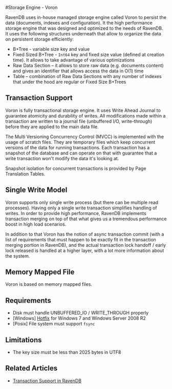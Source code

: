 ﻿#Storage Engine - Voron

RavenDB uses in-house managed storage engine called Voron to persist the data (documents, indexes and configuration). It the high performance storage engine
that was designed and optimized to the needs of RavenDB. It uses the following structures underneath that allow to organize the data on persistent storage efficiently:

- B+Tree - variable size key and value
- Fixed Sized B+Tree - `Int64` key and fixed size value (defined at creation time). It allows to take advantage of various optimizations
- Raw Data Section – it allows to store raw data (e.g. documents content) and gives an identifier that allows access the data in O(1) time
- Table – combination of Raw Data Sections with any number of indexes that under the hood are regular or Fixed Size B+Trees

## Transaction Support

Voron is fully transactional storage engine. It uses Write Ahead Journal to guarantee atomicity and durability of writes. All modifications made within a transaction
are written to a journal file (unbuffered I/O, write-through) before they are applied to the main data file.

The Multi Versioning Concurrency Control (MVCC) is implemented with the usage of scratch files. They are temporary files which keep concurrent versions of the data for running transactions.
Each transaction has a snapshot of the database and can operate on that with guarantee that a write transaction won't modify the data it's looking at.

Snapshot isolation for concurrent transactions is provided by Page Translation Tables.

## Single Write Model

Voron supports only single write process (but there can be multiple read processes). Having only a single write transaction simplifies handling of writes.
In order to provide high performance, RavenDB implements transaction merging on top of that what gives us a tremendous performance boost in high load scenarios.

In addition to that Voron has the notion of async transaction commit (with a list of requirements that must happen to be exactly fit in the transaction merging portion in RavenDB),
and the actual transaction lock handoff / early lock released is handled at a higher layer, with a lot more information about the system.

## Memory Mapped File

Voron is based on memory mapped files.

## Requirements

- Disk must handle UNBUFFERED_IO / WRITE_THROUGH properly
- [Windows] [Hotfix](http://support.microsoft.com/kb/2731284) for Windows 7 and Windows Server 2008 R2
- [Posix] File system must support `fsync`

## Limitations

- The key size must be less than 2025 bytes in UTF8


## Related Articles

- [Transaction Support in RavenDB](../client-api/faq/transaction-support)


